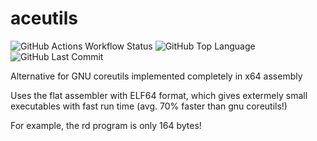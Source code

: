 # aceutils
![GitHub Actions Workflow Status](https://img.shields.io/github/actions/workflow/status/aceinetx/aceutils/makefile.yml)
![GitHub Top Language](https://img.shields.io/github/languages/top/aceinetx/aceutils)
![GitHub Last Commit](https://img.shields.io/github/last-commit/aceinetx/aceutils)

Alternative for GNU coreutils implemented completely in x64 assembly

Uses the flat assembler with ELF64 format, which gives extermely small executables with fast run time (avg. 70% faster than gnu coreutils!)

For example, the rd program is only 164 bytes!

